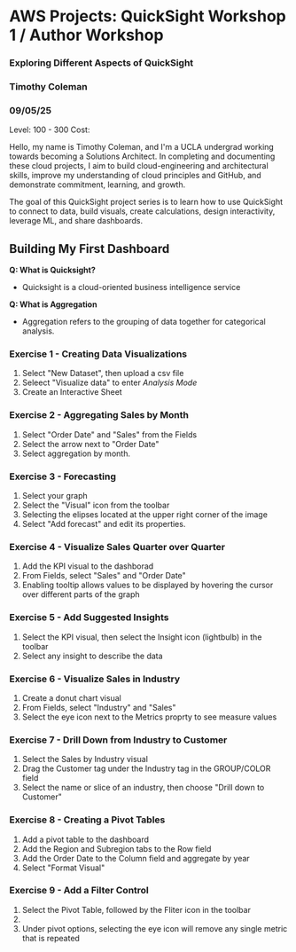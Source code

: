 # AWS Projects: QuickSight Workshop 1 / Author Workshop
### Exploring Different Aspects of QuickSight
### Timothy Coleman
### 09/05/25
Level: 100 - 300 
Cost: 


Hello, my name is Timothy Coleman, and I'm a UCLA undergrad working towards becoming a Solutions Architect. In completing and documenting these cloud projects, I aim to build cloud-engineering and architectural skills, improve my understanding of cloud principles and GitHub, and demonstrate commitment, learning, and growth.

The goal of this QuickSight project series is to learn how to use QuickSight to connect to data, build visuals, create calculations, design interactivity, leverage ML, and share dashboards.

 ## Building My First Dashboard
 
**Q: What is Quicksight?**
- Quicksight is a cloud-oriented business intelligence service

**Q: What is Aggregation**
- Aggregation refers to the grouping of data together for categorical analysis.

### Exercise 1 - Creating Data Visualizations
1. Select "New Dataset", then upload a csv file
2. Seleect "Visualize data" to enter _Analysis Mode_
3. Create an Interactive Sheet

### Exercise 2 - Aggregating Sales by Month
1. Select "Order Date" and "Sales" from the Fields
2. Select the arrow next to "Order Date"
3. Select aggregation by month.

### Exercise 3 - Forecasting
1. Select your graph
2. Select the "Visual" icon from the toolbar
3. Selecting the elipses located at the upper right corner of the image
4. Select "Add forecast" and edit its properties.

### Exercise 4 - Visualize Sales Quarter over Quarter
1. Add the KPI visual to the dashborad
2. From Fields, select "Sales" and "Order Date"
3. Enabling tooltip allows values to be displayed by hovering the cursor over different parts of the graph

 ### Exercise 5 - Add Suggested Insights
 1. Select the KPI visual, then select the Insight icon (lightbulb) in the toolbar
 2. Select any insight to describe the data

### Exercise 6 - Visualize Sales in Industry
1. Create a donut chart visual
2. From Fields, select "Industry" and "Sales"
3. Select the eye icon next to the Metrics proprty to see measure values

### Exercise 7 - Drill Down from Industry to Customer
1. Select the Sales by Industry visual
2. Drag the Customer tag under the Industry tag in the GROUP/COLOR field
3. Select the name or slice of an industry, then choose "Drill down to Customer"

### Exercise 8 - Creating a Pivot Tables
1. Add a pivot table to the dashboard
2. Add the Region and Subregion tabs to the Row field
3. Add the Order Date to the Column field and aggregate by year
4. Select "Format Visual"

 ### Exercise 9 - Add a Filter Control
 1. Select the Pivot Table, followed by the Fliter icon in the toolbar
 2. 
6. Under pivot options, selecting the eye icon will remove any single metric that is repeated


